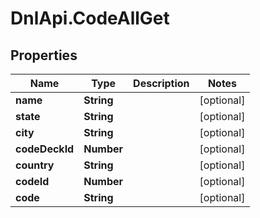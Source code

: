 # DnlApi.CodeAllGet

## Properties
Name | Type | Description | Notes
------------ | ------------- | ------------- | -------------
**name** | **String** |  | [optional] 
**state** | **String** |  | [optional] 
**city** | **String** |  | [optional] 
**codeDeckId** | **Number** |  | [optional] 
**country** | **String** |  | [optional] 
**codeId** | **Number** |  | [optional] 
**code** | **String** |  | [optional] 


